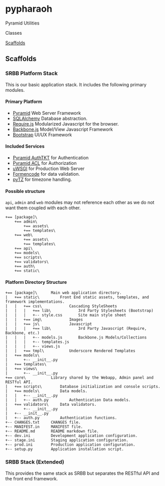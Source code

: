 pypharaoh
=========

Pyramid Utilities

Classes

[Scaffolds](#scaffolds)


## <a name="scaffolds">Scaffolds</a>

### SRBB Platform Stack
This is our basic application stack. It includes the following primary modules.

#### Primary Platform
* [Pyramid](http://www.pylonsproject.org/) Web Server Framework
* [SQLAlchemy](http://www.sqlalchemy.org/) Database abstraction.
* [Require.js](http://requirejs.org/) Modularized Javascript for the browser.
* [Backbone.js](http://backbonejs.org/) Model/View Javascript Framework
* [Bootstrap](http://getbootstrap.com/) UI/UX Framework

#### Included Services
* [Pyramid AuthTKT](http://docs.pylonsproject.org/docs/pyramid/en/latest/api/authentication.html) for Authentication
* [Pyramid ACL](http://docs.pylonsproject.org/docs/pyramid/en/latest/api/authorization.html) for Authorization
* [uWSGI](https://uwsgi-docs.readthedocs.org/en/latest/) for Production Web Server
* [Formencode](http://www.formencode.org/en/latest/) for data validation.
* [pyTZ](http://pytz.sourceforge.net/) for timezone handling.


#### Possible structure

``api``, ``admin`` and ``web`` modules may not reference each other as we do not want them coupled with each other.

```
+==	[package]\
	+== admin\
		+== assets\
		+== templates\
	+==	web\
		+==	assets\
		+== templates\
	+== api\
	+== models\
	+== scripts\
	+== validators\
	+== auth\
	+==	static\
```


#### Platform Directory Structure

```
+== [package]\		Main web application directory.
|	+==	static\ 		Front End static assets, templates, and framework implementations.
|	|	+== css\			Cascading StyleSheets
|	|	|	+== lib\			3rd Party Stylesheets (Bootstrap)
|	|	|	+--	style.css 		Site main style sheet
|	|	+==	img\			Images
|	|	+==	js\				Javascript
|	|	|	+==	lib\			3rd Party Javascript (Require, Backbone, etc.)
|	|	|	+--	models.js		Backbone.js Models/Collections
|	|	|	+--	templates.js	
|	|	|	+-- views.js
|	|	+==	tmpl\  			Underscore Rendered Templates
|	+== models\
|		+--	__init__.py
|	+==	templates\
|	+== views\
|		+--	__init__.py
+==	core\			Library shared by the Webapp, Admin panel and RESTful API.
|	+== scripts\		Database initialization and console scripts.  
|	+==	models\			Data models.
|	|	+--	__init__.py
|	|	+--	auth.py			Authentication Data models.
|	+==	validators\		Data validators.
|		+--	__init__.py
|	+-- __init__.py
|	+--	auth.py			Authentication functions.
+--	CHANGES.txt  	CHANGES file.
+--	MANIFEST.in  	MANIFEST file.
+--	README.md  		README markdown file.
+--	dev.ini  		Development application configuration.
+--	stage.ini  		Staging application configuration.
+--	prod.ini  		Production application configuration.
+--	setup.py		Application installation script.
```

### SRBB Stack (Extended)
This provides the same stack as SRBB but separates the RESTful API and the front end framework.